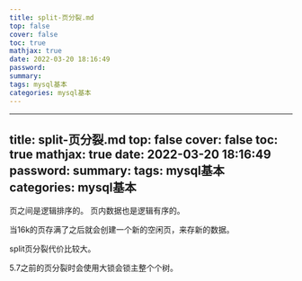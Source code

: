```yaml
---
title: split-页分裂.md
top: false
cover: false
toc: true
mathjax: true
date: 2022-03-20 18:16:49
password:
summary:
tags: mysql基本
categories: mysql基本
---
```

---
title: split-页分裂.md
top: false
cover: false
toc: true
mathjax: true
date: 2022-03-20 18:16:49
password:
summary:
tags: mysql基本
categories: mysql基本
---

页之间是逻辑排序的。
页内数据也是逻辑有序的。

当16k的页存满了之后就会创建一个新的空闲页，来存新的数据。

split页分裂代价比较大。


5.7之前的页分裂时会使用大锁会锁主整个个树。
